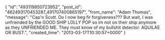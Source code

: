  {
   "id": "493119850723952",
   "post_id": "462493170453287_491707400865197",
   "from_name": "Adam Thomas",
   "message": "Cap'n Scott.  Do I now beg fir forgiveness???  But wait, I was unfriended by the GOOD SHIP LOLLY POP  so im not on their ship anymore as they UNFRIENDED ME.  They must know of my bullshit detector. AQUILAE OR BUST.",
   "created_time": "2013-03-17T10:30:57+0000"
 }
